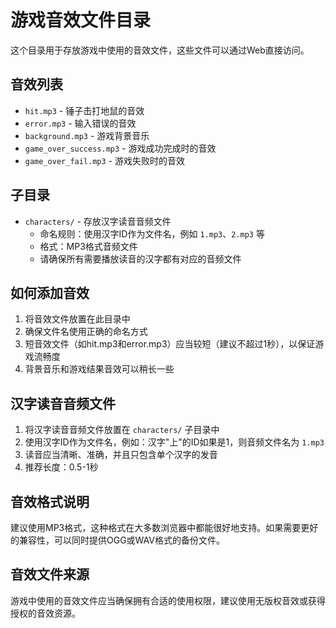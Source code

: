 # 游戏音效文件目录

这个目录用于存放游戏中使用的音效文件，这些文件可以通过Web直接访问。

## 音效列表
- `hit.mp3` - 锤子击打地鼠的音效
- `error.mp3` - 输入错误的音效
- `background.mp3` - 游戏背景音乐
- `game_over_success.mp3` - 游戏成功完成时的音效
- `game_over_fail.mp3` - 游戏失败时的音效

## 子目录
- `characters/` - 存放汉字读音音频文件
  - 命名规则：使用汉字ID作为文件名，例如 `1.mp3`、`2.mp3` 等
  - 格式：MP3格式音频文件
  - 请确保所有需要播放读音的汉字都有对应的音频文件

## 如何添加音效
1. 将音效文件放置在此目录中
2. 确保文件名使用正确的命名方式
3. 短音效文件（如hit.mp3和error.mp3）应当较短（建议不超过1秒），以保证游戏流畅度
4. 背景音乐和游戏结果音效可以稍长一些

## 汉字读音音频文件
1. 将汉字读音音频文件放置在 `characters/` 子目录中
2. 使用汉字ID作为文件名，例如：汉字"上"的ID如果是1，则音频文件名为 `1.mp3`
3. 读音应当清晰、准确，并且只包含单个汉字的发音
4. 推荐长度：0.5-1秒

## 音效格式说明
建议使用MP3格式，这种格式在大多数浏览器中都能很好地支持。如果需要更好的兼容性，可以同时提供OGG或WAV格式的备份文件。

## 音效文件来源
游戏中使用的音效文件应当确保拥有合适的使用权限，建议使用无版权音效或获得授权的音效资源。 